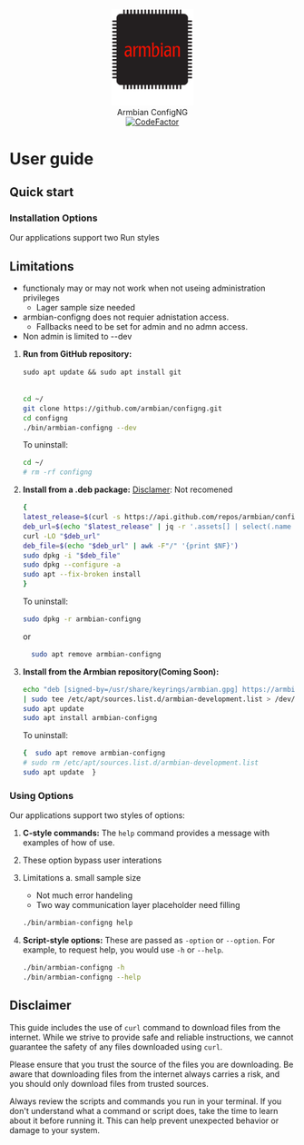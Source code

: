 
<p align="center">
    <img src="https://raw.githubusercontent.com/armbian/build/main/.github/armbian-logo.png" alt="Armbian logo" width="144">
    <br>
    Armbian ConfigNG 
    <br>
    <a href="https://www.codefactor.io/repository/github/tearran/configng"><img src="https://www.codefactor.io/repository/github/tearran/configng/badge" alt="CodeFactor" /></a>
</p>

# User guide
## Quick start
### Installation Options
Our applications support two Run styles

## Limitations 
<!-- For guidance on these best practices, refer to [insert relevant resources or links]. -->
- functionaly may or may not work when not useing administration privileges
  - Lager sample size needed
- armbian-configng does not requier adnistation access. 
  - Fallbacks need to be set for admin and no admn access.
- Non admin is limited to --dev

  

1. **Run from GitHub repository:**
   
   ` sudo apt update && sudo apt install git `
   
    ```bash

    cd ~/
    git clone https://github.com/armbian/configng.git
    cd configng
    ./bin/armbian-configng --dev
    ```

    To uninstall:

    ```bash
    cd ~/
    # rm -rf configng
    ```

3. **Install from a .deb package:**
    [Disclamer](#disclaimer): Not recomened

   <!-- generated readme allowed for dynamic links to be use with safer option of wget" -->
   
    ```bash
    {  
    latest_release=$(curl -s https://api.github.com/repos/armbian/configng/releases/latest)
    deb_url=$(echo "$latest_release" | jq -r '.assets[] | select(.name | endswith(".deb")) | .browser_download_url')
    curl -LO "$deb_url"
    deb_file=$(echo "$deb_url" | awk -F"/" '{print $NF}')
    sudo dpkg -i "$deb_file"
    sudo dpkg --configure -a
    sudo apt --fix-broken install  
    }
    ```

    To uninstall:

    ```bash
    sudo dpkg -r armbian-configng
    ```
    or
    ```bash
      sudo apt remove armbian-configng
    ```
4. **Install from the Armbian repository(Coming Soon):**

    ```bash
    echo "deb [signed-by=/usr/share/keyrings/armbian.gpg] https://armbian.github.io/configng stable main" \
    | sudo tee /etc/apt/sources.list.d/armbian-development.list > /dev/null
    sudo apt update
    sudo apt install armbian-configng
    ```

    To uninstall:

    ```bash
    {  sudo apt remove armbian-configng
    # sudo rm /etc/apt/sources.list.d/armbian-development.list
    sudo apt update  }
    ```

### Using Options

Our applications support two styles of options:

1. **C-style commands:** The `help` command provides a message with examples of how of use.
2. These option bypass user interations
3. Limitations
  a. small sample size
    - Not much error handeling
    - Two way communication layer placeholder need filling


    ```bash
    ./bin/armbian-configng help
    ```

5. **Script-style options:** These are passed as `-option` or `--option`. For example, to request help, you would use `-h` or `--help`.

    ```bash
    ./bin/armbian-configng -h
    ./bin/armbian-configng --help
    ```

## Disclaimer

This guide includes the use of `curl` command to download files from the internet. While we strive to provide safe and reliable instructions, we cannot guarantee the safety of any files downloaded using `curl`. 

Please ensure that you trust the source of the files you are downloading. Be aware that downloading files from the internet always carries a risk, and you should only download files from trusted sources.

Always review the scripts and commands you run in your terminal. If you don't understand what a command or script does, take the time to learn about it before running it. This can help prevent unexpected behavior or damage to your system.
